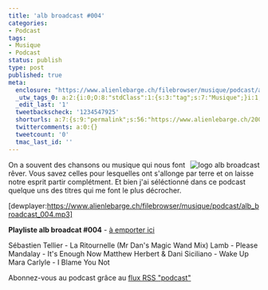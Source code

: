```yaml
---
title: 'alb broadcast #004'
categories:
- Podcast
tags:
- Musique
- Podcast
status: publish
type: post
published: true
meta:
  enclosure: "https://www.alienlebarge.ch/filebrowser/musique/podcast/alb_broadcast_004.mp3\r\n22232624\r\naudio/mpeg"
  _utw_tags_0: a:2:{i:0;O:8:"stdClass":1:{s:3:"tag";s:7:"Musique";}i:1;O:8:"stdClass":1:{s:3:"tag";s:7:"Podcast";}}
  _edit_last: '1'
  tweetbackscheck: '1234547925'
  shorturls: a:7:{s:9:"permalink";s:56:"https://www.alienlebarge.ch/2007/05/21/alb-broadcast-004/";s:7:"tinyurl";s:25:"https://tinyurl.com/b5w46a";s:4:"isgd";s:17:"https://is.gd/ikcS";s:5:"bitly";s:18:"https://bit.ly/F4RC";s:5:"snipr";s:22:"https://snipr.com/b9x40";s:5:"snurl";s:22:"https://snurl.com/b9x40";s:7:"snipurl";s:24:"https://snipurl.com/b9x40";}
  twittercomments: a:0:{}
  tweetcount: '0'
  tmac_last_id: ''
---
```

<a title="logo alb broadcast" href="https://dlgjp9x71cipk.cloudfront.net/2007/05/alb-broadcast-logo.png"><img title="logo alb broadcast" src="https://dlgjp9x71cipk.cloudfront.net/2007/05/alb-broadcast-logo.thumbnail.png" alt="logo alb broadcast" align="right" /></a> On a souvent des chansons ou musique qui nous font rêver. Vous savez celles pour lesquelles ont s'allonge par terre et on laisse notre esprit partir complétment. Et bien j'ai séléctionné dans ce podcast quelque uns des titres qui me font le plus décrocher.

[dewplayer:https://www.alienlebarge.ch/filebrowser/musique/podcast/alb_broadcast_004.mp3]

<!--more-->

<strong>Playliste alb broadcat #004</strong> - <a title="Télécharger alb broadcast #004" href="https://www.alienlebarge.ch/filebrowser/musique/podcast/alb_broadcast_004.mp3">à emporter ici</a>

Sébastien Tellier - La Ritournelle (Mr Dan's Magic Wand Mix)
Lamb - Please
Mandalay - It's Enough Now
Matthew Herbert &amp; Dani Siciliano - Wake Up
Mara Carlyle - I Blame You Not

Abonnez-vous au podcast grâce au <a title="Flux RSS Podcast" href="feed://www.alienlebarge.ch/?feed=rss2&amp;category_name=podcast">flux RSS "podcast"</a>
